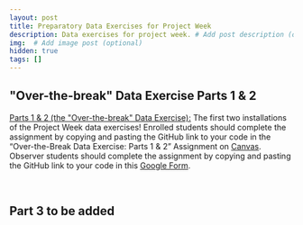```yaml
---
layout: post
title: Preparatory Data Exercises for Project Week
description: Data exercises for project week. # Add post description (optional)
img:  # Add image post (optional)
hidden: true
tags: []
---
```


## "Over-the-break" Data Exercise Parts 1 & 2

[Parts 1 & 2 (the "Over-the-break" Data Exercise):](https://docs.google.com/document/d/1CRU5y3CGDYsaPv1FBkQhJ8ESTtem70RHQ1Q3AmVdOv0/edit) The first two installations of the Project Week data exercises! Enrolled students should complete the assignment by copying and pasting the GitHub link to your code in the “Over-the-Break Data Exercise: Parts 1 & 2” Assignment on [Canvas](https://develop.fiu.edu/courses/abcd-repronim-course-reproducible-analyses-of-abcd-data). Observer students should complete the assignment by copying and pasting the GitHub link to your code in this [Google Form](https://docs.google.com/forms/d/e/1FAIpQLSe537NZ0jD6pj52RctDIQPjOxiSQJQK53XNXI7YY-wZEAE7Cw/viewform?usp=sf_link).

<br/>

## Part 3 to be added
